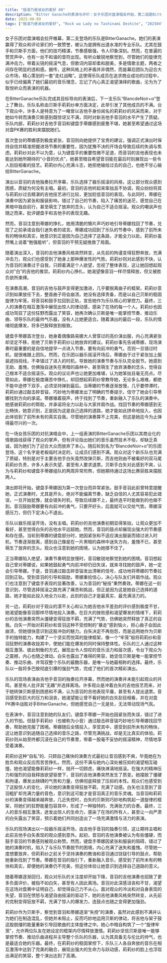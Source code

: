 ```yaml
---
title: "摇滚乃是淑女的爱好 09"
description: "Bitter Ganache的表演与评价：女子乐团对盘演唱会开始，第二组是Bitter Ganache。观众和评论者普遍认为她们技巧精湛，有出道水准，尤其是在鼓和贝斯方面。然而，有人指出她们的旋律尖锐而歌词柔和，两者不搭。据称，这是为了迎合大众而精心设计的“走红战略”，导致她们忘记了内心真正想唱的歌曲，是为了迎合大众而表演。新乐队的登场与内部张力：在Bitter Ganache表演结束后，下一组乐队Blanc de Noir+α登场。团名由贝斯手莉莉纱擅自决定，引起了其他成员的不满。观众中有人期待看到白（莉莉纱）弹吉他，对她转弹贝斯感到惊讶和不满，并质疑新吉他手（音羽）的水平。乐队内部也存在张力，贝斯手莉莉纱对吉他手音羽和键盘手蒂娜感到疲惫，希望通过这场对盘PK赛摆脱她们。键盘手蒂娜的舞台困境：键盘手蒂娜首次登台，她身穿偶像路易娜大人的演出服，为此花费了高价，并决心穿着这套衣服表演。蒂娜在开演前非常紧张，尽管贝斯手莉莉纱劝她放弃，但蒂娜坚持不退。莉莉纱告诉蒂娜，正式演奏时最重要的是自信地提早一点加入，要有向前冲的勇气，否则一旦错过时机，就很难跟上节奏。然而，蒂娜在演奏中因为服装遮挡和紧张，错过了进入的时机，节奏完全错乱，感到无助和羞愧，甚至想放弃演奏，觉得自己不适合摇滚。鼓手音羽的引导与团队协作：当蒂娜陷入绝望时，鼓手音羽注意到她的节奏变慢，通过敲击碎音钹发出明确的信号，成功引导蒂娜找回了节奏。蒂娜受到音羽的鼓舞，重新振作起来，决心与队友并肩作战。观众也注意到键盘手的表现有所改善，认为音羽的“秘技”奏效。蒂娜意识到，正是因为选择了自己想走的摇滚之路，虽然痛苦，但才能全力以赴，此刻的自己才是最真实的。吉他手音羽的觉醒与爆发：吉他手音羽一开始的演奏被观众批评为“无趣”，甚至有人离场。音羽感到沮丧，无法让白矢刮目相看，也无法赢得对盘PK赛。她发现莉莉纱和蒂娜虽然一开始也陷入困境，但最终都找到了自己的节奏并享受其中。莉莉纱的这种“自私”的演奏方式让音羽感到不爽，但她也渴望像莉莉纱一样痛快地摇滚。在强大的压力和渴望下，音羽的吉他演奏突然发生了质变，变得气势磅礴，充满力量，彻底释放了自我，让观众也感到震撼。贝斯手莉莉纱的掌控与乐队融合：面对音羽和蒂娜的“暴走”，莉莉纱虽然感到不爽并认为她们给自己添乱，但她最终选择将吉他手和鼓手拉回到歌曲中，并设下“旋律牢笼”，让她们在她创造的框架内尽情发挥。莉莉纱解释了她选择贝斯的原因，认为贝斯是唯一能掌控节奏、推进曲子并掌控乐团的帅气乐器。最终，乐队三人的音乐在互相激荡中展现出强大的跃动感，莉莉纱也露出了笑容，表演达到了高潮。"
date: 2025-08-09
tags: ["摇滚乃是淑女的爱好", "Rock wa Lady no Tashinami Deshite", "202504"]
---
```


女子乐团对盘演唱会拉开帷幕，第二支登场的乐队是BitterGanache。她们的表演赢得了观众和评论家们的一致赞誉，被认为是拥有出道水准的专业乐队。尤其在鼓手和贝斯手方面，他们的技巧精湛，节奏感极强，令人印象深刻。然而，在普遍的赞赏声中，也有一丝不和谐的音符出现。有听众敏锐地察觉到，尽管她们的旋律充满冲击力，带着尖锐的摇滚气息，但歌词内容却柔和甜美，多是情歌主题，两者之间存在明显的违和感。据传，这种风格上的矛盾并非偶然，而是幕后团队为迎合大众市场，精心策划的一套“走红战略”。这使得乐队成员在追求商业成功的过程中，似乎已经偏离了她们最初的音乐理念，忘记了内心真正渴望演绎的歌曲，沦为为了取悦听众而表演的机器。

在BitterGanache乐队完成其目标导向的表演后，下一支乐队“BlancdeNoir+α”登上了舞台。乐队名称由贝斯手莉莉纱单方面决定，此举引发了其他成员的不满。台下观众中，许多人是特意为了一睹曾以吉他手身份闻名的莉莉纱的风采而来，对于她如今转而演奏贝斯感到既惊讶又不满，同时对新吉他手音羽的水平产生了质疑。乐队内部，莉莉纱对吉他手音羽和键盘手蒂娜感到疲惫不堪，她甚至希望通过这场对盘PK赛的胜利来摆脱她们。

首次登台的蒂娜感到极度紧张，音羽则向她提供了宝贵的建议，强调正式演出时保持自信并精准把握进场节奏的重要性，因为犹豫不决的开场会导致后续的失调与焦虑。莉莉纱对此不以为意，认为键盘手的重要性微不足道，而音羽的吉他表现也未能达到她所期待的“小音的优点”，她甚至暗自希望音羽能在最后时刻展现出一些令人刮目相看的技艺。莉莉纱内心充满斗志，她拒绝输给过去的自己，也绝不甘心输给BitterGanache。

演出以音羽的吉他独奏拉开序幕，乐队选择了器乐摇滚的风格，这让部分观众感到困惑，质疑为何没有主唱。最初，音羽的吉他听起来笨拙且不协调，观众纷纷将其与莉莉纱过去精湛的吉他技艺进行比较，更加贬低音羽的表现。与此同时，蒂娜在演奏中因为紧张和服装影响，错过了自己的节奏，陷入了痛苦的迷茫，感觉自己在黑暗中独自前行，甚至萌生了放弃的念头，认为自己不适合摇滚。观众的嘲讽声也随之而来，批评键盘手和吉他手的表现无趣。

然而，音羽注意到蒂娜的挣扎，她用清脆的镲片声巧妙地引导蒂娜找回了节奏，兑现了之前承诺会指引迷失者的诺言。蒂娜成功回到了乐队的节奏中，感到了前所未有的畅快和真实，她意识到正是因为自己选择了这条路，才能全力以赴。莉莉纱虽然嘴上说着“勉强能听”，但音羽的干预无疑挽救了局面。

随着演出深入，音羽的吉他演奏风格突然转变，从先前的拘谨变得狂野奔放，充满冲击力，观众们也感受到了她身上那种爆发性的气势。莉莉纱则对此感到不快，认为音羽的演奏过于自我，只顾着满足个人欲望，忽视了整体表现，这让她回想起观众对“白”的吉他的推崇。莉莉纱内心挣扎，她渴望像音羽一样尽情释放，但又被胜负欲所束缚。

在演奏高潮，音羽的吉他与鼓声变得更加激进，几乎要脱离曲子的框架。莉莉纱意识到如果放任下去，整首曲子将会崩溃。她没有选择责备，而是以自己贝斯的稳固旋律为牢笼，将音羽和鼓手拉回到正轨，宣告她作为乐队核心的掌控力。最终，三人的演奏在相互激荡中展现出惊人的律动感，感染了在场的每一个人。莉莉纱也因成功驾驭了这份狂野而露出了笑容，她再次确认贝斯是唯一能掌控节奏、推动乐曲、领导乐队的最帅气乐器，没有人比她更适合。随着演出的最后一段，乐队的情绪彻底爆发，将多巴胺释放到极致。

键盘手蒂娜首次登台，她身着偶像路易娜大人曾穿过的高价演出服，内心充满紧张却坚定不移，拒绝了贝斯手莉莉纱让她放弃的建议。莉莉纱事先告诫蒂娜，现场演奏时最重要的是自信地提早一点进入节奏，要有向前冲的勇气，否则一旦错过时机，就很难跟上团队。然而，在乐团以器乐摇滚开场后，蒂娜由于过于紧张加上服装遮挡视线，不幸错过了进入的时机，导致她的演奏节奏与乐队完全脱节。她感到无助、羞愧，仿佛独自迷失在黑暗的森林中，甚至萌生了放弃演奏的念头，觉得自己根本不适合摇滚乐。观众的议论声也让她更加难堪，认为她笨拙且毫无亮点。尽管如此，蒂娜在极度痛苦中挣扎，却回想起莉莉纱曾教导她，无论多么艰难，都绝不能中途停下双手，必须坚持弹到最后。当蒂娜的节奏逐渐放慢，几乎要停滞时，莉莉纱通过敲击碎音钹，巧妙地为蒂娜发出了明确的节奏提示，信守了她会引导蒂娜找到方向的承诺。蒂娜循着鼓声，终于找到了节奏，重新融入了乐队的演奏中。她感谢莉莉纱的帮助，并承诺将全力以赴与大家并肩作战。找回节奏的蒂娜感到无比畅快，她意识到，正是因为这是自己选择的道路，她才能如此拼命地投入，也因此体验到了前所未有的真实自我。尽管她的演奏算不上完美，但这是她迄今为止弹得最尽兴的一次。

在一场女孩乐团的对抗演唱会中，上一组表演的BitterGanache乐团以其商业化的情歌路线获得了观众的掌声，但有评论指出她们的音乐虽然技术不俗，却缺乏真诚，因为她们为了迎合大众而放弃了本心。随后轮到名为“BlancdeNoir+α”的乐团登场，这个名字是老板临时决定的，让成员们感到不满。观众对这个新乐队也充满了质疑，特别是对于主要吉他手白矢竟然改弹贝斯，而吉他则由不被看好的双马尾莉莉纱负责，许多人表示失望，甚至有人要求退票。贝斯手白矢对此感到不爽，认为与莉莉纱和键盘手蒂娜组队的两周异常煎熬，但她期待通过这场比赛获胜来摆脱两人。

演出即将开始，键盘手蒂娜因为第一次登台而异常紧张。鼓手音羽此前曾特意提醒她，正式演奏时，尤其是开头，绝对不能偏离节奏，缺乏自信的人尤其容易犯此错误，一旦开始犹豫，就会错失时机，导致后续跟不上，最终连平时能做到的也做不到。音羽鼓励蒂娜要有向前冲的勇气，只要开好头，后面就可以交给气势。蒂娜深感压力，但仍下定决心不退出。

乐队以器乐摇滚开场，没有主唱。莉莉纱的吉他演奏初期显得笨拙，让观众更加不看好，甚至觉得白矢的吉他水平远超她。然而，音羽的鼓点却展现出强大的节奏感和存在感。当轮到蒂娜的键盘部分时，她因紧张和不适应演出服装而错过进入时机，节奏逐渐脱离，感到自己像是在一片黑暗的森林中迷失方向，羞愧不已，甚至萌生了放弃的念头。观众也注意到她的困境，认为她撑不住了。

正当蒂娜陷入绝望，演奏节奏明显放慢时，音羽敏锐地察觉到她的困境。音羽想起自己曾对蒂娜说，如果她鼓起勇气向前冲却仍旧失误，就来寻找她的鼓声，她一定会引导蒂娜。于是，音羽通过敲击碎音钹发出清晰的信号，成功地将蒂娜的节奏拉回到正轨。受到音羽的引导和鼓励，蒂娜重拾信心，决心与队友们并肩作战。观众们也注意到了键盘手表现的显著改善，认为音羽的“秘技”果然奏效。蒂娜在这一刻意识到，尽管选择摇滚之路充满了痛苦和挑战，但正是因为这是她自己选择的道路，她才能如此投入地全力以赴，此刻的自己才是最真实、最充满活力的。

另一边，莉莉纱对于观众的漠不关心和认为她吉他水平差劲的评价感到极度不甘，她渴望能像音羽那样尽情地投入演奏。在巨大的挫败感和渴望爆发的情绪下，莉莉纱的吉他演奏突然从僵硬变得狂放不羁，充满了气势，仿佛她突然释放了真正的自我。白矢一开始对莉莉纱和音羽这种不受控制的“暴走”感到恼火，担心曲子会因此崩溃，但她很快意识到这股冲劲的魅力。白矢决定不再抱怨，而是运用她作为贝斯手的独特能力，构建了一个坚实而悦耳的旋律框架，像一个“牢笼”般将莉莉纱和音羽狂野的演奏收拢其中，使她们能在爆发的同时保持整体性。乐队的三人通过这种相互激荡、彼此制衡的方式，展现出令人惊叹的音乐活力和层次感，令台下观众为之震撼，内心也随之律动。白矢也露出了难得的笑容，她坚信贝斯是唯一能掌控节奏、推动乐曲、并驾驭整个乐队的最酷乐器，是唯一与她最相称的选择。最终，乐队以一股将多巴胺彻底引爆的强劲气势，完成了他们的首次精彩演出。

乐队的现场表演由吉他手音羽的独奏拉开序幕，然而她的演奏并未能引起观众的共鸣，甚至有人批评其“无趣”并选择离场。许多观众是冲着白矢的吉他技艺而来，对于她转弹贝斯感到困惑和不满，认为音羽的吉他表现平庸，甚至有人提出退票。音羽感受到巨大的压力和沮丧，她渴望能让曾不看好她的白矢刮目相看，并在对盘PK赛中战胜对手BitterGanache，但她感觉自己一无是处，无法带动现场气氛。

在表演中，音羽注意到她的队友们，键盘手蒂娜一开始也因紧张而失误，错过了进入的节拍。但鼓手莉莉纱（也被称为小音）通过敲击碎音钹巧妙地引导蒂娜找回节奏，帮助她克服了困境。蒂娜随后全情投入，享受其中，感受到前所未有的畅快，这让她意识到追随自己选择的音乐之路，尽管充满挑战，却是无比真实的体验。莉莉纱则从始至终都沉浸在自己的节奏里，带着一股毫不妥协的摇滚精神，尽情地享受着演奏。

莉莉纱这种“自私”的、只顾自己痛快的演奏方式最初让音羽感到不爽，毕竟她在为胜负和观众反应而苦苦挣扎。然而，这份不满与她内心深处被压抑的渴望相互碰撞，她也渴望能像莉莉纱一样，抛开一切顾虑，痛快淋漓地摇滚。在强大的精神压力和强烈的自我释放欲望驱使下，音羽的吉他演奏突然发生了质变。她摆脱了僵硬和拘谨，爆发出磅礴的气势和力量，仿佛彻底释放了压抑的本性。观众们也感受到了这股惊人的变化，评论她的演奏变得狂放不羁，充满了动感。白矢也注意到了音羽粗犷却充满力量的音色，意识到这可能才是音羽真正的音乐灵魂。当音羽和莉莉纱的演奏变得越来越奔放，几近失控时，白矢的贝斯则巧妙地构筑起一道旋律的框架，将她们的狂野能量包容其中，形成了一种独特的、充满张力的合奏。最终，三人的音乐相互激荡，迸发出惊人的生命力，感染了在场的所有人，甚至让一向严肃的白矢露出了笑容，预示着她们共同创造出了一场充满激情与活力的表演。

乐队的现场演出以一段器乐摇滚开场，由吉他手音羽的独奏引领，这让期待主唱和此前吉他手白矢表现的观众感到意外。起初，音羽的吉他演奏被认为有些僵硬，而鼓手音羽的节奏感则被观众称赞。然而，键盘手蒂娜因紧张和服装的阻碍，错过了她的演奏时机，陷入了与乐队节奏脱节的困境，内心充满了迷失和羞愧。尽管她一度想要放弃，但莉莉纱之前关于坚持演奏的教诲和音羽通过铙钹引导的鼓点，帮助她重新找到了节奏。蒂娜在音羽的指引下，重新融入音乐，感受到了前所未有的畅快和真实，即便她的演奏仍不完美，但这份体验让她意识到选择自己道路的意义。

随着蒂娜逐渐回归，观众对乐队的关注度却开始下降，音羽的吉他演奏也招致了更多负面评价，被指不如白矢，甚至有人因此离场。音羽对此深感沮丧和不甘，渴望在这场对盘赛中证明自己，却觉得自己力不从心。面对观众的冷淡和对自身表现的失望，音羽在愤怒与渴望自由摇滚的驱动下，她的吉他演奏风格突然转变，从先前的克制变得狂放不羁，充满了惊人的爆发力，连鼓点也随之变得更加强劲。

莉莉纱作为贝斯手，察觉到音羽和蒂娜逐渐“失控”的演奏，虽然对此感到不满并认为她们在制造混乱，但她并未阻止，反而巧妙地运用贝斯的律动，将吉他与架子鼓这股脱缰的能量重新引导回歌曲的主体旋律之中。她心中暗自构筑了一个“旋律牢笼”，允许两位队友在她设定的框架内尽情释放激情。莉莉纱坚信贝斯是唯一能够掌控节奏、推动乐曲进程并主导整个乐队的乐器，认为其具备无与伦比的帅气，也是最适合她的乐器。最终，在莉莉纱的稳固掌控下，乐队三人各自奔放的音乐在相互激荡中达到了完美的融合，展现出强大的生命力与跃动感，莉莉纱的脸上也浮现出满足的笑容，整个演出达到了高潮。